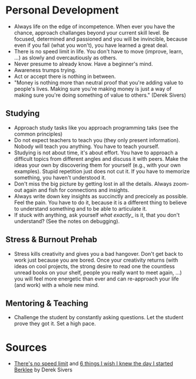 # Personal Development

* Always life on the edge of incompetence. When ever you have the chance, approach challanges beyond your current skill level. Be focused, determined and passioned and you will be invincible, because even if you fail (what you won't), you have learned a great deal.
* There is no speed limit in life. You don't have to move (improve, learn, ...) as slowly and overcautiously as others. 
* Never presume to already know. Have a beginner's mind.
* Awareness trumps trying.
* Act or accept there is nothing in between. 
* "Money is nothing more than neutral proof that you're adding value to people's lives. Making sure you're making money is just a way of making sure you're doing something of value to others." (Derek Sivers)

## Studying
* Approach study tasks like you approach programming taks (see the common principles)
* Do not expect teachers to teach you (they only present information). Nobody will teach you anything. You have to teach yourself.
* Studying is not about time, it's about effort. You have to approach a difficult topics from different angles and discuss it with peers. Make the ideas your own by discovering them for yourself (e.g., with your own examples). Stupid repetition just does not cut it. If you have to memorize something, you haven't understood it.
* Don't miss the big picture by getting lost in all the details. Always zoom-out again and fish for connections and insights.
* Always write down key insights as succinctly and precicely as possible. Feel the pain. You have to do it, because it is a different thing to believe to understand something and to be able to articulate it.
* If stuck with anything, ask yourself _what exactly__ is it, that you don't understand? (See the notes on debugging).



## Stress & Burnout Prehab
* Stress kills creativity and gives you a bad hangover. Don't get back to work just because you are bored. Once your creativity returns (with ideas on cool projects, the strong desire to read one the countless unread books on your shelf, people you really want to meet again, ...) you will feel more energetic than ever and can re-approach your life (and work) with a whole new mind.

## Mentoring & Teaching
* Challenge the student by constantly asking questions. Let the student prove they got it. Set a high pace.

# Sources
* [There's no speed limit](http://sivers.org/kimo) and [6 things I wish I knew the day I started Berklee](http://sivers.org/berklee) by Derek Sivers

